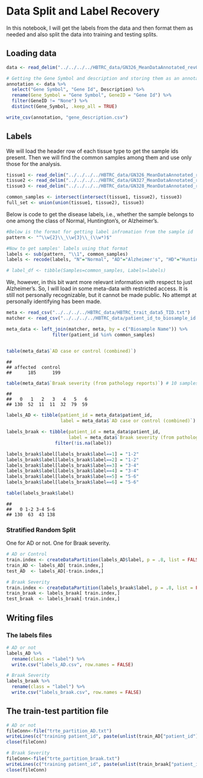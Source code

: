 Data Split and Label Recovery
================

In this notebook, I will get the labels from the data and then format
them as needed and also split the data into training and testing
splits.

## Loading data

``` r
data <- read_delim("../../../../HBTRC_data/GN326_MeanDataAnnotated_rev081815.txt", "\t", escape_double = FALSE, trim_ws = TRUE, skip = 32)
```

``` r
# Getting the Gene Symbol and description and storing them as an annotation file
annotation <- data %>%
  select("Gene Symbol", "Gene Id", Description) %>%
  rename(Gene_Symbol = "Gene Symbol", GeneID = "Gene Id") %>%
  filter(GeneID != "None") %>%
  distinct(Gene_Symbol, .keep_all = TRUE)

write_csv(annotation, "gene_description.csv")
```

## Labels

We will load the header row of each tissue type to get the sample ids
present. Then we will find the common samples among them and use only
those for the
analysis.

``` r
tissue1 <- read_delim("../../../../HBTRC_data/GN326_MeanDataAnnotated_rev081815.txt", "\t", escape_double = FALSE, trim_ws = TRUE, skip = 32, n_max = 0) %>% select(starts_with("HB")) %>% names()
tissue2 <- read_delim("../../../../HBTRC_data/GN327_MeanDataAnnotated_rev081815.txt", "\t", escape_double = FALSE, trim_ws = TRUE, skip = 32, n_max = 0) %>% select(starts_with("HB")) %>% names()
tissue3 <- read_delim("../../../../HBTRC_data/GN328_MeanDataAnnotated_rev081815.txt", "\t", escape_double = FALSE, trim_ws = TRUE, skip = 32, n_max = 0) %>% select(starts_with("HB")) %>% names()

common_samples <- intersect(intersect(tissue1, tissue2), tissue3)
full_set <- union(union(tissue1, tissue2), tissue3)
```

Below is code to get the disease labels, i.e., whether the sample
belongs to one among the class of Normal, Huntington’s, or Alzheimer’s.

``` r
#Below is the format for getting label infromation from the sample id
pattern <- "^\\w{2}\\_\\w{3}\\_(\\w*)$"

#Now to get samples' labels using that format
labels <- sub(pattern, "\\1", common_samples)
labels <- recode(labels, "N"="Normal", "AD"="Alzheimer's", "HD"="Huntington's")

# label_df <- tibble(Samples=common_samples, Labels=labels)
```

We, however, in this bit want more relevant information with respect to
just Alzheimer’s. So, I will load in some meta-data with restricted
access. It is still not personally recognizable, but it cannot be made
public. No attempt at personally identifying has been made.

``` r
meta <- read_csv("../../../../HBTRC_data/HBTRC_trait_data5_TID.txt")
matcher <- read_csv("../../../../HBTRC_data/patient_id_to_biosample_id.csv")

meta_data <- left_join(matcher, meta, by = c("Biosample Name")) %>%
                 filter(patient_id %in% common_samples)


table(meta_data$`AD case or control (combined)`)
```

    ## 
    ## affected  control 
    ##      185      199

``` r
table(meta_data$`Braak severity (from pathology reports)`) # 10 samples have NA values
```

    ## 
    ##   0   1   2   3   4   5   6 
    ## 130  52  11  11  32  79  59

``` r
labels_AD <- tibble(patient_id = meta_data$patient_id,
                    label = meta_data$`AD case or control (combined)`)

labels_braak <- tibble(patient_id = meta_data$patient_id,
                       label = meta_data$`Braak severity (from pathology reports)`) %>%
                  filter(!is.na(label))

labels_braak$label[labels_braak$label==1] = "1-2"
labels_braak$label[labels_braak$label==2] = "1-2"
labels_braak$label[labels_braak$label==3] = "3-4"
labels_braak$label[labels_braak$label==4] = "3-4"
labels_braak$label[labels_braak$label==5] = "5-6"
labels_braak$label[labels_braak$label==6] = "5-6"

table(labels_braak$label)
```

    ## 
    ##   0 1-2 3-4 5-6 
    ## 130  63  43 138

### Stratified Random Split

One for AD or not. One for Braak severity.

``` r
# AD or Control
train.index <- createDataPartition(labels_AD$label, p = .8, list = FALSE)
train_AD <- labels_AD[ train.index,]
test_AD  <- labels_AD[-train.index,]

# Braak Severity
train.index <- createDataPartition(labels_braak$label, p = .8, list = FALSE)
train_braak <- labels_braak[ train.index,]
test_braak  <- labels_braak[-train.index,]
```

## Writing files

### The labels files

``` r
# AD or not
labels_AD %>%
  rename(class = "label") %>%
  write.csv("labels_AD.csv", row.names = FALSE)

# Braak Severity
labels_braak %>%
  rename(class = "label") %>%
  write.csv("labels_braak.csv", row.names = FALSE)
```

## The train-test partition file

``` r
# AD or not
fileConn<-file("trte_partition_AD.txt")
writeLines(c("training patient_id", paste(unlist(train_AD["patient_id"]), collapse = ","), "testing patient_id", paste(unlist(test_AD["patient_id"]), collapse = ",")), fileConn)
close(fileConn)

# Braak Severity
fileConn<-file("trte_partition_braak.txt")
writeLines(c("training patient_id", paste(unlist(train_braak["patient_id"]), collapse = ","), "testing patient_id", paste(unlist(test_braak["patient_id"]), collapse = ",")), fileConn)
close(fileConn)
```
